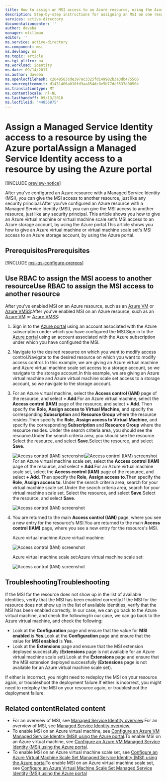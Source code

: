 ```yaml
---
title: How to assign an MSI access to an Azure resource, using the Azure portal
description: Step-by-step instructions for assigning an MSI on one resource access to another resource, by using the Azure portal.
services: active-directory
documentationcenter: ''
author: daveba
manager: mtillman
editor: ''
ms.service: active-directory
ms.component: msi
ms.devlang: na
ms.topic: article
ms.tgt_pltfrm: na
ms.workload: identity
ms.date: 09/14/2017
ms.author: daveba
ms.openlocfilehash: c2048583cde397ac3325fd149982b3a3db475566
ms.sourcegitcommit: d1451406a010fd3aa854dc8e5b77dc5537d8050e
ms.translationtype: MT
ms.contentlocale: nl-NL
ms.lasthandoff: 09/13/2018
ms.locfileid: "44856875"
---
```

# <a name="assign-a-managed-service-identity-access-to-a-resource-by-using-the-azure-portal"></a><span data-ttu-id="5e11f-103">Assign a Managed Service Identity access to a resource by using the Azure portal</span><span class="sxs-lookup"><span data-stu-id="5e11f-103">Assign a Managed Service Identity access to a resource by using the Azure portal</span></span>

[!INCLUDE [preview-notice](../../../includes/active-directory-msi-preview-notice.md)]

<span data-ttu-id="5e11f-104">After you've configured an Azure resource with a Managed Service Identity (MSI), you can give the MSI access to another resource, just like any security principal.</span><span class="sxs-lookup"><span data-stu-id="5e11f-104">After you've configured an Azure resource with a Managed Service Identity (MSI), you can give the MSI access to another resource, just like any security principal.</span></span> <span data-ttu-id="5e11f-105">This article shows you how to give an Azure virtual machine or virtual machine scale set's MSI access to an Azure storage account, by using the Azure portal.</span><span class="sxs-lookup"><span data-stu-id="5e11f-105">This article shows you how to give an Azure virtual machine or virtual machine scale set's MSI access to an Azure storage account, by using the Azure portal.</span></span>

## <a name="prerequisites"></a><span data-ttu-id="5e11f-106">Prerequisites</span><span class="sxs-lookup"><span data-stu-id="5e11f-106">Prerequisites</span></span>

[!INCLUDE [msi-qs-configure-prereqs](../../../includes/active-directory-msi-qs-configure-prereqs.md)]

## <a name="use-rbac-to-assign-the-msi-access-to-another-resource"></a><span data-ttu-id="5e11f-107">Use RBAC to assign the MSI access to another resource</span><span class="sxs-lookup"><span data-stu-id="5e11f-107">Use RBAC to assign the MSI access to another resource</span></span>

<span data-ttu-id="5e11f-108">After you've enabled MSI on an Azure resource, such as an [Azure VM](qs-configure-portal-windows-vm.md) or [Azure VMSS](qs-configure-portal-windows-vmss.md):</span><span class="sxs-lookup"><span data-stu-id="5e11f-108">After you've enabled MSI on an Azure resource, such as an [Azure VM](qs-configure-portal-windows-vm.md) or [Azure VMSS](qs-configure-portal-windows-vmss.md):</span></span>

1. <span data-ttu-id="5e11f-109">Sign in to the [Azure portal](https://portal.azure.com) using an account associated with the Azure subscription under which you have configured the MSI.</span><span class="sxs-lookup"><span data-stu-id="5e11f-109">Sign in to the [Azure portal](https://portal.azure.com) using an account associated with the Azure subscription under which you have configured the MSI.</span></span>

2. <span data-ttu-id="5e11f-110">Navigate to the desired resource on which you want to modify access control.</span><span class="sxs-lookup"><span data-stu-id="5e11f-110">Navigate to the desired resource on which you want to modify access control.</span></span> <span data-ttu-id="5e11f-111">In this example, we are giving an Azure virtual machine and Azure virtual machine scale set access to a storage account, so we navigate to the storage account.</span><span class="sxs-lookup"><span data-stu-id="5e11f-111">In this example, we are giving an Azure virtual machine and Azure virtual machine scale set access to a storage account, so we navigate to the storage account.</span></span>

3. <span data-ttu-id="5e11f-112">For an Azure virtual machine, select the **Access control (IAM)** page of the resource, and select **+ Add**.</span><span class="sxs-lookup"><span data-stu-id="5e11f-112">For an Azure virtual machine, select the **Access control (IAM)** page of the resource, and select **+ Add**.</span></span> <span data-ttu-id="5e11f-113">Then specify the **Role**, **Assign access to Virtual Machine**, and specify the corresponding **Subscription** and **Resource Group** where the resource resides.</span><span class="sxs-lookup"><span data-stu-id="5e11f-113">Then specify the **Role**, **Assign access to Virtual Machine**, and specify the corresponding **Subscription** and **Resource Group** where the resource resides.</span></span> <span data-ttu-id="5e11f-114">Under the search criteria area, you should see the resource.</span><span class="sxs-lookup"><span data-stu-id="5e11f-114">Under the search criteria area, you should see the resource.</span></span> <span data-ttu-id="5e11f-115">Select the resource, and select **Save**.</span><span class="sxs-lookup"><span data-stu-id="5e11f-115">Select the resource, and select **Save**.</span></span> 

   <span data-ttu-id="5e11f-116">![Access control (IAM) screenshot](./media/msi-howto-assign-access-portal/assign-access-control-iam-blade-before.png)</span><span class="sxs-lookup"><span data-stu-id="5e11f-116">![Access control (IAM) screenshot](./media/msi-howto-assign-access-portal/assign-access-control-iam-blade-before.png)</span></span>  
   <span data-ttu-id="5e11f-117">For an Azure virtual machine scale set, select the **Access control (IAM)** page of the resource, and select **+ Add**.</span><span class="sxs-lookup"><span data-stu-id="5e11f-117">For an Azure virtual machine scale set, select the **Access control (IAM)** page of the resource, and select **+ Add**.</span></span> <span data-ttu-id="5e11f-118">Then specify the **Role**, **Assign access to**.</span><span class="sxs-lookup"><span data-stu-id="5e11f-118">Then specify the **Role**, **Assign access to**.</span></span> <span data-ttu-id="5e11f-119">Under the search criteria area, search for  your virtual machine scale set.</span><span class="sxs-lookup"><span data-stu-id="5e11f-119">Under the search criteria area, search for  your virtual machine scale set.</span></span> <span data-ttu-id="5e11f-120">Select the resource, and select **Save**.</span><span class="sxs-lookup"><span data-stu-id="5e11f-120">Select the resource, and select **Save**.</span></span>
   
   ![Access control (IAM) screenshot](./media/msi-howto-assign-access-vmss-portal/assign-access-control-vmss-iam-blade-before.png)  

4. <span data-ttu-id="5e11f-122">You are returned to the main **Access control (IAM)** page, where you see a new entry for the resource's MSI.</span><span class="sxs-lookup"><span data-stu-id="5e11f-122">You are returned to the main **Access control (IAM)** page, where you see a new entry for the resource's MSI.</span></span>

    <span data-ttu-id="5e11f-123">Azure virtual machine:</span><span class="sxs-lookup"><span data-stu-id="5e11f-123">Azure virtual machine:</span></span>

   ![Access control (IAM) screenshot](./media/msi-howto-assign-access-portal/assign-access-control-iam-blade-after.png)

    <span data-ttu-id="5e11f-125">Azure virtual machine scale set:</span><span class="sxs-lookup"><span data-stu-id="5e11f-125">Azure virtual machine scale set:</span></span>

    ![Access control (IAM) screenshot](./media/msi-howto-assign-access-vmss-portal/assign-access-control-vmss-iam-blade-after.png)

## <a name="troubleshooting"></a><span data-ttu-id="5e11f-127">Troubleshooting</span><span class="sxs-lookup"><span data-stu-id="5e11f-127">Troubleshooting</span></span>

<span data-ttu-id="5e11f-128">If the MSI for the resource does not show up in the list of available identities, verify that the MSI has been enabled correctly.</span><span class="sxs-lookup"><span data-stu-id="5e11f-128">If the MSI for the resource does not show up in the list of available identities, verify that the MSI has been enabled correctly.</span></span> <span data-ttu-id="5e11f-129">In our case, we can go back to the Azure virtual machine, and check the following:</span><span class="sxs-lookup"><span data-stu-id="5e11f-129">In our case, we can go back to the Azure virtual machine, and check the following:</span></span>

- <span data-ttu-id="5e11f-130">Look at the **Configuration** page and ensure that the value for **MSI enabled** is **Yes**.</span><span class="sxs-lookup"><span data-stu-id="5e11f-130">Look at the **Configuration** page and ensure that the value for **MSI enabled** is **Yes**.</span></span>
- <span data-ttu-id="5e11f-131">Look at the **Extensions** page and ensure that the MSI extension deployed successfully (**Extensions** page is not available for an Azure virtual machine scale set).</span><span class="sxs-lookup"><span data-stu-id="5e11f-131">Look at the **Extensions** page and ensure that the MSI extension deployed successfully (**Extensions** page is not available for an Azure virtual machine scale set).</span></span>

<span data-ttu-id="5e11f-132">If either is incorrect, you might need to redeploy the MSI on your resource again, or troubleshoot the deployment failure.</span><span class="sxs-lookup"><span data-stu-id="5e11f-132">If either is incorrect, you might need to redeploy the MSI on your resource again, or troubleshoot the deployment failure.</span></span>

## <a name="related-content"></a><span data-ttu-id="5e11f-133">Related content</span><span class="sxs-lookup"><span data-stu-id="5e11f-133">Related content</span></span>

- <span data-ttu-id="5e11f-134">For an overview of MSI, see [Managed Service Identity overview](overview.md).</span><span class="sxs-lookup"><span data-stu-id="5e11f-134">For an overview of MSI, see [Managed Service Identity overview](overview.md).</span></span>
- <span data-ttu-id="5e11f-135">To enable MSI on an Azure virtual machine, see [Configure an Azure VM Managed Service Identity (MSI) using the Azure portal](qs-configure-portal-windows-vm.md).</span><span class="sxs-lookup"><span data-stu-id="5e11f-135">To enable MSI on an Azure virtual machine, see [Configure an Azure VM Managed Service Identity (MSI) using the Azure portal](qs-configure-portal-windows-vm.md).</span></span>
- <span data-ttu-id="5e11f-136">To enable MSI on an Azure virtual machine scale set, see [Configure an Azure Virtual Machine Scale Set Managed Service Identity (MSI) using the Azure portal](qs-configure-portal-windows-vmss.md)</span><span class="sxs-lookup"><span data-stu-id="5e11f-136">To enable MSI on an Azure virtual machine scale set, see [Configure an Azure Virtual Machine Scale Set Managed Service Identity (MSI) using the Azure portal](qs-configure-portal-windows-vmss.md)</span></span>



